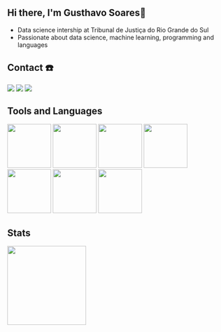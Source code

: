## Hi there, I'm Gusthavo Soares👋
- Data science intership at Tribunal de Justiça do Rio Grande do Sul
- Passionate about data science, machine learning, programming and languages


## Contact ☎️
<div>
  <a href="https://www.youtube.com/channel/UCe9Xp8A2wH2cfCZwjW_eUWA" target="_blank"><img loading="lazy" src="https://img.shields.io/badge/YouTube-FF0000?style=for-the-badge&logo=youtube&logoColor=white" target="_blank"></a>
  <a href = "mailto:gusthavorsoares@gmail.com"><img loading="lazy" src="https://img.shields.io/badge/Gmail-D14836?style=for-the-badge&logo=gmail&logoColor=white" target="_blank"></a>
  <a href="https://www.linkedin.com/in/gusthavosoares/" target="_blank"><img loading="lazy" src="https://img.shields.io/badge/-LinkedIn-%230077B5?style=for-the-badge&logo=linkedin&logoColor=white" target="_blank"></a>   
</div>

## Tools and Languages
<div>          
  <img loading="lazy" src="https://cdn.jsdelivr.net/gh/devicons/devicon@latest/icons/amazonwebservices/amazonwebservices-original-wordmark.svg" width="100" height="100"/>
  <img loading="lazy" src="https://cdn.jsdelivr.net/gh/devicons/devicon@latest/icons/sqldeveloper/sqldeveloper-plain.svg" width="100" height="100" />
  <img loading="lazy" src="https://cdn.jsdelivr.net/gh/devicons/devicon@latest/icons/mysql/mysql-original.svg" width="100" height="100" />
  <img loading="lazy" src="https://cdn.jsdelivr.net/gh/devicons/devicon@latest/icons/python/python-plain.svg" width="100" height="100" />
  <img  loading="lazy" src="https://cdn.jsdelivr.net/gh/devicons/devicon@latest/icons/mongodb/mongodb-plain-wordmark.svg" width="100" height="100" />
  <img loading="lazy" src="https://cdn.jsdelivr.net/gh/devicons/devicon@latest/icons/git/git-original.svg" width="100" height="100" /> 
  <img loading="lazy" src="https://cdn.jsdelivr.net/gh/devicons/devicon@latest/icons/php/php-original.svg" width="100" height="100"/>
</div>

## Stats
<div>
<a href="https://github.com/GusthavoSoares">
<img loading="lazy" height="180em" src="https://github-readme-stats.vercel.app/api/top-langs/?username=GusthavoSoares&layout=compact&langs_count=7&theme=dracula"/>
</div>
  
